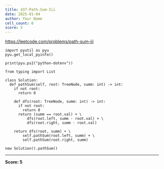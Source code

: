 ```yaml
---
title: 437-Path-Sum-Iii
date: 2025-01-04
author: Your Name
cell_count: 6
score: 5
---
```


https://leetcode.com/problems/path-sum-iii


```
import pyutil as pyu
pyu.get_local_pyinfo()
```


```
print(pyu.ps2("python-dotenv"))
```


```
from typing import List
```


```
class Solution:
  def pathSum(self, root: TreeNode, summ: int) -> int:
    if not root:
      return 0

    def dfs(root: TreeNode, summ: int) -> int:
      if not root:
        return 0
      return (summ == root.val) + \
          dfs(root.left, summ - root.val) + \
          dfs(root.right, summ - root.val)

    return dfs(root, summ) + \
        self.pathSum(root.left, summ) + \
        self.pathSum(root.right, summ)
```


```
new Solution().pathSum()
```


---
**Score: 5**